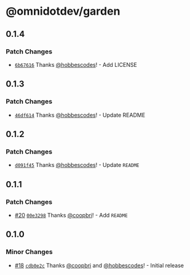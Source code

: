 # @omnidotdev/garden

## 0.1.4

### Patch Changes

- [`6b67616`](https://github.com/omnidotdev/garden/commit/6b6761671b8e09bf77546123530158cf1c13806e) Thanks [@hobbescodes](https://github.com/hobbescodes)! - Add LICENSE

## 0.1.3

### Patch Changes

- [`46df614`](https://github.com/omnidotdev/garden/commit/46df614d7849cc404c9db0129a44f185cb2b0a8d) Thanks [@hobbescodes](https://github.com/hobbescodes)! - Update README

## 0.1.2

### Patch Changes

- [`d091f45`](https://github.com/omnidotdev/garden/commit/d091f457a7502b9f05be11e09d6f2f6127466c13) Thanks [@hobbescodes](https://github.com/hobbescodes)! - Update `README`

## 0.1.1

### Patch Changes

- [#20](https://github.com/omnidotdev/garden/pull/20) [`00e3298`](https://github.com/omnidotdev/garden/commit/00e329807807840b946cb38a8107e51e76c7849f) Thanks [@coopbri](https://github.com/coopbri)! - Add `README`

## 0.1.0

### Minor Changes

- [#18](https://github.com/omnidotdev/garden/pull/18) [`cdb0e2c`](https://github.com/omnidotdev/garden/commit/cdb0e2cbcce9aca670946bd9b4f8ed1bfc1663a3) Thanks [@coopbri](https://github.com/coopbri) and [@hobbescodes](https://github.com/hobbescodes)! - Initial release
